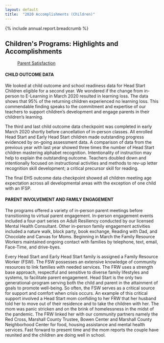 ```yaml
---
layout: default
title:  "2020 Accomplishments (Children)"
---
```

{% include annual.report.breadcrumb %}

## Children's Programs: Highlights and Accomplishments

<dl class="tabs pill">
  <dd><a href="#parent-satisfaction">Parent Satisfaction</a></dd>
</dl>

<h4 class="subheader" id="overview">CHILD OUTCOME DATA</h4>
We looked at child outcome and school readiness data for Head Start Children eligible for a second year.  We wondered if the change from in-person to E-Learning in March 2020 resulted in learning loss.  The data shows that 95% of the returning children experienced no learning loss.  This commendable finding speaks to the commitment and expertise of our teachers to support children’s development and engage parents in their children’s learning.

The third and last child outcome data checkpoint was completed in early March 2020 shortly before cancellation of in-person classes.  All enrolled Head Start and Early Head Start children made outstanding progress evidenced by on-going assessment data.  A comparison of data from the previous year with last year showed three times the number of Head Start children mastering alphabet recognition.  Intentionality of instruction may help to explain the outstanding outcome.  Teachers doubled down and intentionally focused on instructional activities and methods to rev-up letter recognition skill development; a critical precursor skill for reading.

The final EHS outcome data checkpoint showed all children meeting age expectation across all developmental areas with the exception of one child with an IFSP.

<h4 class="subheader" id="overview">PARENT INVOLVEMENT AND FAMILY ENGAGEMENT</h4>
The programs offered a variety of in-person parent meetings before transitioning to virtual parent engagement.  In-person engagement events included a four-part series on Adult Resiliency conducted by our licensed Mental Health Consultant.  Other in-person family engagement activities included a nature walk, block party, book exchange, Reading with Dad, and Chocolate and Canvas for Moms.  Beginning in March the Family Resource Workers maintained ongoing contact with families by telephone, text, email, Face-Time, and drive-byes.

Every Head Start and Early Head Start family is assigned a Family Resource Worker (FSW).  The FSW possesses an extensive knowledge of community resources to link families with needed services.  The FRW uses a strength base approach, respectful and sensitive to diverse family lifestyles and systems, to facilitate parent engagement.  Head Start is the only two generational-program serving both the child and parent in the attainment of goals to promote well-being.  So often, the FSW serves as a critical source for support and comfort when crisis occurs.  An example of this critical support involved a Head Start mom confiding to her FRW that her husband told her to move out of their residence and to take the children with her.  The mom was panic stricken and on the brink of homelessness in the midst of the pandemic.  The FRW linked her with our community partners namely the Red Cross, Marshall County Trustee, Bowen Center and Marshall County Neighborhood Center for food, housing assistance and mental health services.  Fast forward to present time and the mom reports the couple have reunited and the children are doing well in school.
